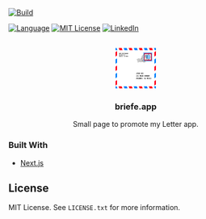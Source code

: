 <div id="top"></div>

[![Build][build-shield]][build-url]
<!--[![Coverage][coverage-shield]][coverage-url]-->
[![Language][language-shield]][build-url]
[![MIT License][license-shield]][license-url]
[![LinkedIn][linkedin-shield]][linkedin-url]


<br />
<div align="center">
  <a href="https://github.com/uebelack/briefe.app">
    <img src="public/logo.svg" alt="Logo" width="80" height="80">
  </a>

<h3 align="center">briefe.app</h3>
  <p align="center">
    Small page to promote my Letter app.
  </p>
</div>

### Built With

* [Next.js](https://nextjs.org/)


## License

MIT License. See `LICENSE.txt` for more information.


[build-shield]: https://img.shields.io/github/workflow/status/uebelack/briefe.app/Build.svg?style=for-the-badge
[build-url]: https://github.com/uebelack/briefe.app/actions/workflows/main.yml
[language-shield]: https://img.shields.io/github/languages/top/uebelack/briefe.app.svg?style=for-the-badge
[language-url]: https://github.com/uebelack/briefe.app
[coverage-shield]: https://img.shields.io/coveralls/github/uebelack/briefe.app.svg?style=for-the-badge
[coverage-url]: https://coveralls.io/github/uebelack/briefe.app
[license-shield]: https://img.shields.io/github/license/uebelack/briefe.app.svg?style=for-the-badge
[license-url]: https://github.com/uebelack/briefe.app/blob/master/LICENSE.txt
[linkedin-shield]: https://img.shields.io/badge/-LinkedIn-black.svg?style=for-the-badge&logo=linkedin&colorB=555
[linkedin-url]: https://linkedin.com/in/david-übelacker-600262222
